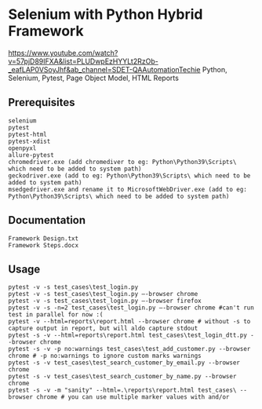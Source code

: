 # Selenium with Python Hybrid Framework

https://www.youtube.com/watch?v=57pjD89IFXA&list=PLUDwpEzHYYLt2RzOb-_eafLAP0VSoyJhf&ab_channel=SDET-QAAutomationTechie
Python, Selenium, Pytest, Page Object Model, HTML Reports

## Prerequisites

```
selenium
pytest
pytest-html
pytest-xdist
openpyxl
allure-pytest
chromedriver.exe (add chromediver to eg: Python\Python39\Scripts\ which need to be added to system path)
geckodriver.exe (add to eg: Python\Python39\Scripts\ which need to be added to system path)
msedgedriver.exe and rename it to MicrosoftWebDriver.exe (add to eg: Python\Python39\Scripts\ which need to be added to system path)
```

## Documentation

```
Framework Design.txt
Framework Steps.docx
```

## Usage

```
pytest -v -s test_cases\test_login.py
pytest -v -s test_cases\test_login.py –-browser chrome
pytest -v -s test_cases\test_login.py –-browser firefox
pytest -v -s -n=2 test_cases\test_login.py –-browser chrome #can't run test in parallel for now :(
pytest -v --html=reports\report.html --browser chrome # without -s to capture output in report, but will aldo capture stdout
pytest -s -v --html=reports\report.html test_cases\test_login_dtt.py --browser chrome
pytest -s -v -p no:warnings test_cases\test_add_customer.py --browser chrome # -p no:warnings to ignore custom marks warnings
pytest -s -v test_cases\test_search_customer_by_email.py --browser chrome
pytest -s -v test_cases\test_search_customer_by_name.py --browser chrome
pytest -s -v -m "sanity" --html=.\reports\report.html test_cases\ --browser chrome # you can use multiple marker values with and/or
```
